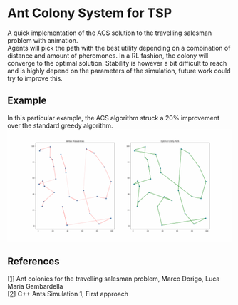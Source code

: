 # Ant Colony System for TSP
A quick implementation of the ACS solution to the travelling salesman problem with animation.  
Agents will pick the path with the best utility depending on a combination of distance and amount of pheromones.
In a RL fashion, the colony will converge to the optimal solution.
Stability is however a bit difficult to reach and is highly depend on the parameters of the simulation, future work could try to improve this.

## Example 
In this particular example, the ACS algorithm struck a 20% improvement over the standard greedy algorithm. 
![anim](figs/230401-132354.gif)


## References
<a href="https://www.sciencedirect.com/science/article/pii/S0303264797017085">[1]</a> Ant colonies for the travelling salesman problem, Marco Dorigo, Luca Maria Gambardella  
<a href="https://www.youtube.com/watch?v=81GQNPJip2Y&t=0s">[2]</a> C++ Ants Simulation 1, First approach 
